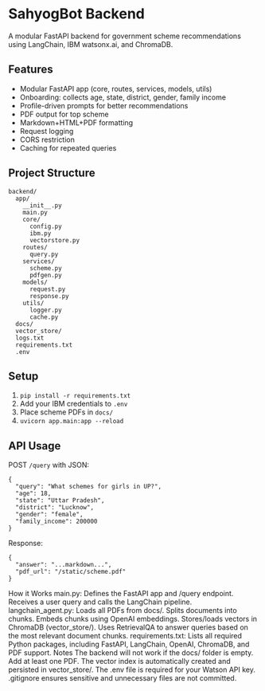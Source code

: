 # SahyogBot Backend

A modular FastAPI backend for government scheme recommendations using LangChain, IBM watsonx.ai, and ChromaDB.

## Features
- Modular FastAPI app (core, routes, services, models, utils)
- Onboarding: collects age, state, district, gender, family income
- Profile-driven prompts for better recommendations
- PDF output for top scheme
- Markdown+HTML+PDF formatting
- Request logging
- CORS restriction
- Caching for repeated queries

## Project Structure
```
backend/
  app/
    __init__.py
    main.py
    core/
      config.py
      ibm.py
      vectorstore.py
    routes/
      query.py
    services/
      scheme.py
      pdfgen.py
    models/
      request.py
      response.py
    utils/
      logger.py
      cache.py
  docs/
  vector_store/
  logs.txt
  requirements.txt
  .env
```

## Setup
1. `pip install -r requirements.txt`
2. Add your IBM credentials to `.env`
3. Place scheme PDFs in `docs/`
4. `uvicorn app.main:app --reload`

## API Usage
POST `/query` with JSON:
```
{
  "query": "What schemes for girls in UP?",
  "age": 18,
  "state": "Uttar Pradesh",
  "district": "Lucknow",
  "gender": "female",
  "family_income": 200000
}
```

Response:
```
{
  "answer": "...markdown...",
  "pdf_url": "/static/scheme.pdf"
}
```

How it Works
main.py:
Defines the FastAPI app and /query endpoint. Receives a user query and calls the LangChain pipeline.
langchain_agent.py:
Loads all PDFs from docs/.
Splits documents into chunks.
Embeds chunks using OpenAI embeddings.
Stores/loads vectors in ChromaDB (vector_store/).
Uses RetrievalQA to answer queries based on the most relevant document chunks.
requirements.txt:
Lists all required Python packages, including FastAPI, LangChain, OpenAI, ChromaDB, and PDF support.
Notes
The backend will not work if the docs/ folder is empty. Add at least one PDF.
The vector index is automatically created and persisted in vector_store/.
The .env file is required for your Watson API key.
.gitignore ensures sensitive and unnecessary files are not committed.